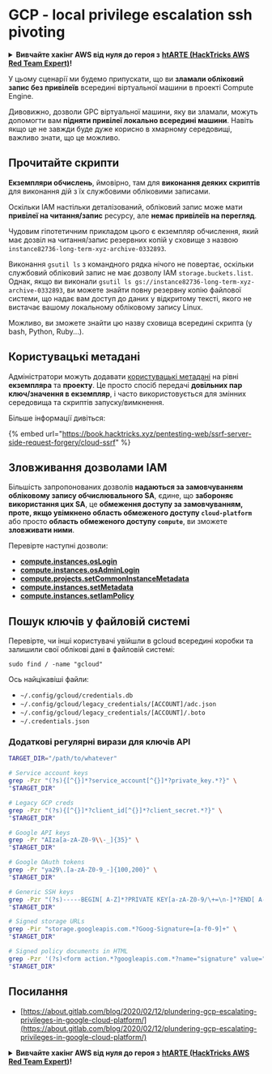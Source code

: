 # GCP - local privilege escalation ssh pivoting

<details>

<summary><strong>Вивчайте хакінг AWS від нуля до героя з</strong> <a href="https://training.hacktricks.xyz/courses/arte"><strong>htARTE (HackTricks AWS Red Team Expert)</strong></a><strong>!</strong></summary>

Інші способи підтримки HackTricks:

* Якщо ви хочете побачити вашу **компанію рекламовану на HackTricks** або **завантажити HackTricks у PDF** Перевірте [**ПЛАНИ ПІДПИСКИ**](https://github.com/sponsors/carlospolop)!
* Отримайте [**офіційний PEASS & HackTricks мерч**](https://peass.creator-spring.com)
* Відкрийте [**Сім'ю PEASS**](https://opensea.io/collection/the-peass-family), нашу колекцію ексклюзивних [**NFT**](https://opensea.io/collection/the-peass-family)
* **Приєднуйтесь до** 💬 [**групи Discord**](https://discord.gg/hRep4RUj7f) або [**групи telegram**](https://t.me/peass) або **слідкуйте** за мною на **Twitter** 🐦 [**@carlospolopm**](https://twitter.com/carlospolopm)**.**
* **Поділіться своїми хакерськими трюками, надсилайте PR до** [**HackTricks**](https://github.com/carlospolop/hacktricks) та [**HackTricks Cloud**](https://github.com/carlospolop/hacktricks-cloud) репозиторіїв на GitHub.

</details>

У цьому сценарії ми будемо припускати, що ви **зламали обліковий запис без привілеїв** всередині віртуальної машини в проекті Compute Engine.

Дивовижно, дозволи GPC віртуальної машини, яку ви зламали, можуть допомогти вам **підняти привілеї локально всередині машини**. Навіть якщо це не завжди буде дуже корисно в хмарному середовищі, важливо знати, що це можливо.

## Прочитайте скрипти <a href="#follow-the-scripts" id="follow-the-scripts"></a>

**Екземпляри обчислень**, ймовірно, там для **виконання деяких скриптів** для виконання дій з їх службовими обліковими записами.

Оскільки IAM настільки деталізований, обліковий запис може мати **привілеї на читання/запис** ресурсу, але **немає привілеїв на перегляд**.

Чудовим гіпотетичним прикладом цього є екземпляр обчислення, який має дозвіл на читання/запис резервних копій у сховище з назвою `instance82736-long-term-xyz-archive-0332893`.

Виконання `gsutil ls` з командного рядка нічого не повертає, оскільки службовий обліковий запис не має дозволу IAM `storage.buckets.list`. Однак, якщо ви виконали `gsutil ls gs://instance82736-long-term-xyz-archive-0332893`, ви можете знайти повну резервну копію файлової системи, що надає вам доступ до даних у відкритому тексті, якого не вистачає вашому локальному обліковому запису Linux.

Можливо, ви зможете знайти цю назву сховища всередині скрипта (у bash, Python, Ruby...).

## Користувацькі метадані

Адміністратори можуть додавати [користувацькі метадані](https://cloud.google.com/compute/docs/storing-retrieving-metadata#custom) на рівні **екземпляра** та **проекту**. Це просто спосіб передачі **довільних пар ключ/значення в екземпляр**, і часто використовується для змінних середовища та скриптів запуску/вимкнення.

Більше інформації дивіться:

{% embed url="https://book.hacktricks.xyz/pentesting-web/ssrf-server-side-request-forgery/cloud-ssrf" %}

## **Зловживання дозволами IAM**

Більшість запропонованих дозволів **надаються за замовчуванням обліковому запису обчислювального SA**, єдине, що **забороняє використання цих SA**, це **обмеження доступу за замовчуванням, проте, якщо увімкнено область обмеженого доступу `cloud-platform`** або просто **область обмеженого доступу `compute`**, ви зможете **зловживати ними**.

Перевірте наступні дозволи:

* [**compute.instances.osLogin**](gcp-compute-privesc/#compute.instances.oslogin)
* [**compute.instances.osAdminLogin**](gcp-compute-privesc/#compute.instances.osadminlogin)
* [**compute.projects.setCommonInstanceMetadata**](gcp-compute-privesc/#compute.projects.setcommoninstancemetadata)
* [**compute.instances.setMetadata**](gcp-compute-privesc/#compute.instances.setmetadata)
* [**compute.instances.setIamPolicy**](gcp-compute-privesc/#compute.instances.setiampolicy)

## Пошук ключів у файловій системі

Перевірте, чи інші користувачі увійшли в gcloud всередині коробки та залишили свої облікові дані в файловій системі:

```
sudo find / -name "gcloud"
```

Ось найцікавіші файли:

* `~/.config/gcloud/credentials.db`
* `~/.config/gcloud/legacy_credentials/[ACCOUNT]/adc.json`
* `~/.config/gcloud/legacy_credentials/[ACCOUNT]/.boto`
* `~/.credentials.json`

### Додаткові регулярні вирази для ключів API

```bash
TARGET_DIR="/path/to/whatever"

# Service account keys
grep -Pzr "(?s){[^{}]*?service_account[^{}]*?private_key.*?}" \
"$TARGET_DIR"

# Legacy GCP creds
grep -Pzr "(?s){[^{}]*?client_id[^{}]*?client_secret.*?}" \
"$TARGET_DIR"

# Google API keys
grep -Pr "AIza[a-zA-Z0-9\\-_]{35}" \
"$TARGET_DIR"

# Google OAuth tokens
grep -Pr "ya29\.[a-zA-Z0-9_-]{100,200}" \
"$TARGET_DIR"

# Generic SSH keys
grep -Pzr "(?s)-----BEGIN[ A-Z]*?PRIVATE KEY[a-zA-Z0-9/\+=\n-]*?END[ A-Z]*?PRIVATE KEY-----" \
"$TARGET_DIR"

# Signed storage URLs
grep -Pir "storage.googleapis.com.*?Goog-Signature=[a-f0-9]+" \
"$TARGET_DIR"

# Signed policy documents in HTML
grep -Pzr '(?s)<form action.*?googleapis.com.*?name="signature" value=".*?">' \
"$TARGET_DIR"
```

## Посилання

* [https://about.gitlab.com/blog/2020/02/12/plundering-gcp-escalating-privileges-in-google-cloud-platform/](https://about.gitlab.com/blog/2020/02/12/plundering-gcp-escalating-privileges-in-google-cloud-platform/)

<details>

<summary><strong>Вивчайте хакінг AWS від нуля до героя з</strong> <a href="https://training.hacktricks.xyz/courses/arte"><strong>htARTE (HackTricks AWS Red Team Expert)</strong></a><strong>!</strong></summary>

Інші способи підтримки HackTricks:

* Якщо ви хочете побачити вашу **компанію рекламовану на HackTricks** або **завантажити HackTricks у форматі PDF**, перевірте [**ПЛАНИ ПІДПИСКИ**](https://github.com/sponsors/carlospolop)!
* Отримайте [**офіційний PEASS & HackTricks мерч**](https://peass.creator-spring.com)
* Відкрийте для себе [**Сім'ю PEASS**](https://opensea.io/collection/the-peass-family), нашу колекцію ексклюзивних [**NFT**](https://opensea.io/collection/the-peass-family)
* **Приєднуйтесь до** 💬 [**групи Discord**](https://discord.gg/hRep4RUj7f) або [**групи Telegram**](https://t.me/peass) або **слідкуйте** за мною на **Twitter** 🐦 [**@carlospolopm**](https://twitter.com/carlospolopm)**.**
* **Поділіться своїми хакерськими трюками, надсилайте PR до** [**HackTricks**](https://github.com/carlospolop/hacktricks) та [**HackTricks Cloud**](https://github.com/carlospolop/hacktricks-cloud) репозиторіїв GitHub.

</details>
